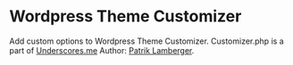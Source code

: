 # Wordpress Theme Customizer
Add custom options to Wordpress Theme Customizer.
Customizer.php is a part of [Underscores.me](https://underscores.me/) 
Author: [Patrik Lamberger](http://patriklamberger.com/).

